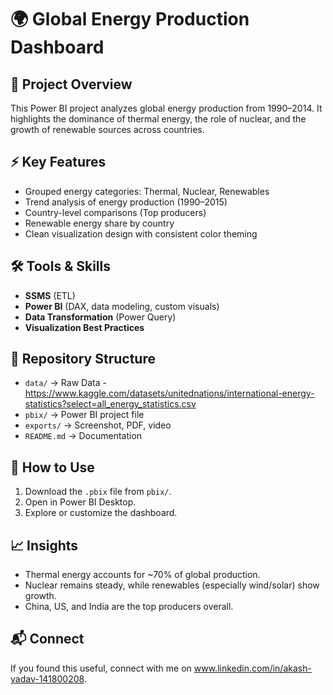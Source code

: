 # 🌍 Global Energy Production Dashboard

## 📌 Project Overview
This Power BI project analyzes global energy production from 1990–2014. 
It highlights the dominance of thermal energy, the role of nuclear, and the 
growth of renewable sources across countries.

## ⚡ Key Features
- Grouped energy categories: Thermal, Nuclear, Renewables
- Trend analysis of energy production (1990–2015)
- Country-level comparisons (Top producers)
- Renewable energy share by country
- Clean visualization design with consistent color theming

## 🛠️ Tools & Skills
- **SSMS** (ETL)
- **Power BI** (DAX, data modeling, custom visuals)
- **Data Transformation** (Power Query)
- **Visualization Best Practices**

## 📂 Repository Structure
- `data/` → Raw Data - https://www.kaggle.com/datasets/unitednations/international-energy-statistics?select=all_energy_statistics.csv
- `pbix/` → Power BI project file
- `exports/` → Screenshot, PDF, video
- `README.md` → Documentation

## 🚀 How to Use
1. Download the `.pbix` file from `pbix/`.
2. Open in Power BI Desktop.
3. Explore or customize the dashboard.

## 📈 Insights
- Thermal energy accounts for ~70% of global production.
- Nuclear remains steady, while renewables (especially wind/solar) show growth.
- China, US, and India are the top producers overall.

## 📬 Connect
If you found this useful, connect with me on www.linkedin.com/in/akash-yadav-141800208.

